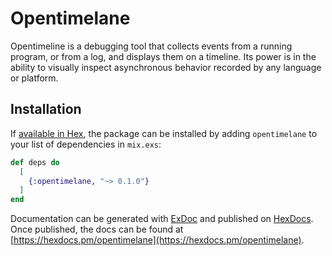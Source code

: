 # Opentimelane

Opentimeline is a debugging tool that collects events from a running program, or
from a log, and displays them on a timeline. Its power is in the ability to
visually inspect asynchronous behavior recorded by any language or platform.

## Installation

If [available in Hex](https://hex.pm/docs/publish), the package can be installed
by adding `opentimelane` to your list of dependencies in `mix.exs`:

```elixir
def deps do
  [
    {:opentimelane, "~> 0.1.0"}
  ]
end
```

Documentation can be generated with [ExDoc](https://github.com/elixir-lang/ex_doc)
and published on [HexDocs](https://hexdocs.pm). Once published, the docs can
be found at [https://hexdocs.pm/opentimelane](https://hexdocs.pm/opentimelane).
